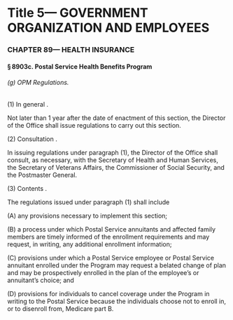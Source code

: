 
# Title 5— GOVERNMENT ORGANIZATION AND EMPLOYEES
### CHAPTER 89— HEALTH INSURANCE
#### § 8903c. Postal Service Health Benefits Program
###### (g) OPM Regulations.

(1) In general .

Not later than 1 year after the date of enactment of this section, the Director of the Office shall issue regulations to carry out this section.

(2) Consultation .

In issuing regulations under paragraph (1), the Director of the Office shall consult, as necessary, with the Secretary of Health and Human Services, the Secretary of Veterans Affairs, the Commissioner of Social Security, and the Postmaster General.

(3) Contents .

The regulations issued under paragraph (1) shall include

(A) any provisions necessary to implement this section;

(B) a process under which Postal Service annuitants and affected family members are timely informed of the enrollment requirements and may request, in writing, any additional enrollment information;

(C) provisions under which a Postal Service employee or Postal Service annuitant enrolled under the Program may request a belated change of plan and may be prospectively enrolled in the plan of the employee’s or annuitant’s choice; and

(D) provisions for individuals to cancel coverage under the Program in writing to the Postal Service because the individuals choose not to enroll in, or to disenroll from, Medicare part B.
